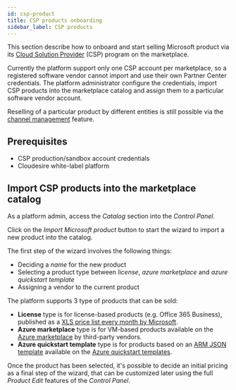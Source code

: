 ```yaml
---
id: csp-product
title: CSP products onboarding
sidebar_label: CSP products
---
```


This section describe how to onboard and start selling Microsoft product via its
[Cloud Solution
Provider](https://partner.microsoft.com/en-US/cloud-solution-provider/) (CSP)
program on the marketplace.

Currently the platform support only one CSP account per marketplace, so a
registered software vendor cannot import and use their own Partner Center
credentials. The platform administrator configure the credentials, import CSP
products into the marketplace catalog and assign them to a particular software
vendor account.

Reselling of a particular product by different entities is still possible via
the [channel management](channel.md) feature.

## Prerequisites

* CSP production/sandbox account credentials
* Cloudesire white-label platform

## Import CSP products into the marketplace catalog

As a platform admin, access the *Catalog* section into the *Control Panel*.

Click on the *Import Microsoft product* button to start the wizard to import a
new product into the catalog.

The first step of the wizard involves the following things:

* Deciding a *name* for the new product
* Selecting a product type between *license*, *azure marketplace* and *azure quickstart template*
* Assigning a vendor to the current product

The platform supports 3 type of products that can be sold:

* **License** type is for license-based products (e.g. Office 365 Business),
  published as a [XLS price list every month by
  Microsoft](https://docs.microsoft.com/en-us/partner-center/csp-documents-and-learning-resources#pricing).
* **Azure marketplace** type is for VM-based products available on the [Azure
  marketplace](https://azuremarketplace.microsoft.com/en-us/marketplace/apps) by
  third-party vendors.
* **Azure quickstart template** type is for products based on an [ARM JSON
  template](https://docs.microsoft.com/en-us/azure/azure-resource-manager/resource-group-authoring-templates)
  available on the [Azure quickstart
  templates](https://azure.microsoft.com/en-us/resources/templates/).

Once the product has been selected, it's possible to decide an initial
pricing as a final step of the wizard, that can be customized later using the
full *Product Edit* features of the *Control Panel*.